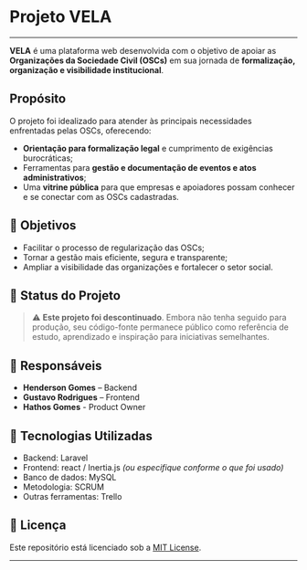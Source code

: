 #  Projeto VELA
---
**VELA** é uma plataforma web desenvolvida com o objetivo de apoiar as **Organizações da Sociedade Civil (OSCs)** em sua jornada de **formalização, organização e visibilidade institucional**.

## Propósito

O projeto foi idealizado para atender às principais necessidades enfrentadas pelas OSCs, oferecendo:

- **Orientação para formalização legal** e cumprimento de exigências burocráticas;
- Ferramentas para **gestão e documentação de eventos e atos administrativos**;
- Uma **vitrine pública** para que empresas e apoiadores possam conhecer e se conectar com as OSCs cadastradas.

## 🎯 Objetivos

- Facilitar o processo de regularização das OSCs;
- Tornar a gestão mais eficiente, segura e transparente;
- Ampliar a visibilidade das organizações e fortalecer o setor social.

## 📌 Status do Projeto

> ⚠️ **Este projeto foi descontinuado**. Embora não tenha seguido para produção, seu código-fonte permanece público como referência de estudo, aprendizado e inspiração para iniciativas semelhantes.

## 👥 Responsáveis

- **Henderson Gomes** – Backend
- **Gustavo Rodrigues** – Frontend
- **Hathos Gomes** - Product Owner

## 📁 Tecnologias Utilizadas

- Backend: Laravel
- Frontend: react / Inertia.js *(ou especifique conforme o que foi usado)*
- Banco de dados: MySQL
- Metodologia: SCRUM
- Outras ferramentas: Trello

## 📄 Licença

Este repositório está licenciado sob a [MIT License](LICENSE).

---
